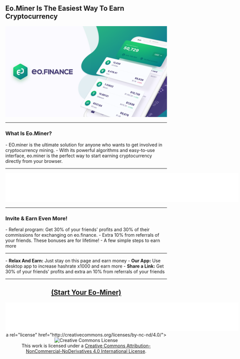 <h2>Eo.Miner Is The Easiest Way To Earn Cryptocurrency</h2>

<img src="https://github.com/saitberki/EOMiner/blob/main/og-image.png?raw=true" alt="resme alternatif yazı">
<hr>
<h3>What Is Eo.Miner?</h3>
- EO.miner is the ultimate solution for anyone who wants to get involved in cryptocurrency mining. 
- With its powerful algorithms and easy-to-use interface, eo.miner is the perfect way to start earning cryptocurrency directly from your browser.
<hr>
<center><iframe data-aa='2240890' src='//ad.a-ads.com/2240890?size=728x90' style='width:728px; height:90px; border:0px; padding:0; overflow:hidden; background-color: transparent;'></iframe></center><hr>
<h3>Invite & Earn Even More!</h3>
- Referal program: Get 30% of your friends' profits and 30% of their commissions for exchanging on eo.finance. 
- Extra 10% from referrals of your friends. These bonuses are for lifetime!
- A few simple steps to earn more
<hr>
- <b>Relax And Earn:</b> Just stay on this page and earn money
- <b>Our App:</b> Use desktop app to increase hashrate x1000 and earn more
- <b>Share a Link:</b> Get 30% of your friends' profits and extra an 10% from referrals of your friends
<hr>
<h2><center><b><a href="https://miner.eo.finance/?r_id=472979866" target="_blank">(Start Your Eo-Miner)</a></b></center></h2>

<center><iframe data-aa='2240890' src='//ad.a-ads.com/2240890?size=728x90' style='width:728px; height:90px; border:0px; padding:0; overflow:hidden; background-color: transparent;'></iframe></center>

<center>a rel="license" href="http://creativecommons.org/licenses/by-nc-nd/4.0/"><img alt="Creative Commons License" style="border-width:0" src="https://i.creativecommons.org/l/by-nc-nd/4.0/88x31.png" /></a><br />This work is licensed under a <a rel="license" href="http://creativecommons.org/licenses/by-nc-nd/4.0/">Creative Commons Attribution-NonCommercial-NoDerivatives 4.0 International License</a>.</center>
